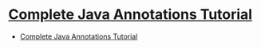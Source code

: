 # [Complete Java Annotations Tutorial](https://howtodoinjava.com/java/annotations/complete-java-annotations-tutorial/)

- [Complete Java Annotations Tutorial](#complete-java-annotations-tutorial)

